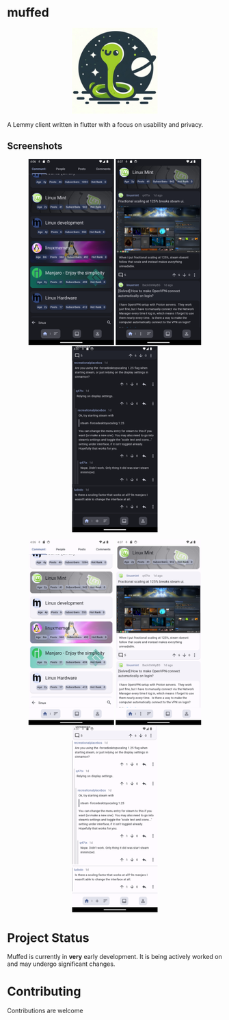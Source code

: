 # muffed

<p align="center">
  <img src="android/app/src/main/res/mipmap-xxxhdpi/ic_launcher.png" width="200">
</p>

A Lemmy client written in flutter with a focus on usability and privacy.

## Screenshots

<p align="center">
  <img src="docs/assets/1.png" width="200">
  <img src="docs/assets/4.png" width="200">
  <img src="docs/assets/5.png" width="200">
</p>
<p align="center">
  <img src="docs/assets/2.png" width="200">
  <img src="docs/assets/3.png" width="200">
  <img src="docs/assets/6.png" width="200">
</p>

# Project Status

Muffed is currently in **very** early development. It is being actively worked on and may undergo
significant changes.

# Contributing

Contributions are welcome